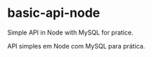 # basic-api-node
Simple API in Node with MySQL for pratice.

API simples em Node com MySQL para prática.
